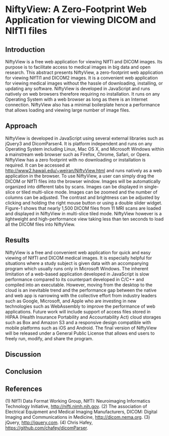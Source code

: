 # NiftyView: A Zero-Footprint Web Application for viewing DICOM and NIfTI files

## Introduction
NiftyView is a free web application for viewing NIfTI and DICOM images. Its purpose is to facilitate access to medical images in big data and open research. This abstract presents NiftyView, a zero-footprint web application for viewing NIfTI1 and DICOM2 images. It is a convenient web application for viewing medical images without the hassle of downloading, installing, or updating any software. NiftyView is developed in JavaScript and runs natively on web browsers therefore requiring no installation. It runs on any Operating System with a web browser as long as there is an Internet connection. NiftyView also has a minimal boilerplate hence a performance that allows loading and viewing large number of image files. 

## Approach
NiftyView is developed in JavaScript using several external libraries such as jQuery3 and DicomParser4. It is platform independent and runs on any Operating System including Linux, Mac OS X, and Microsoft Windows within a mainstream web browser such as Firefox, Chrome, Safari, or Opera. NiftyView has a zero footprint with no downloading or installation is required. It can be accessed at http://www2.hawaii.edu/~weiran/NiftyView.html and runs natively as a web application in the browser. To use NiftyView, a user can simply drag the DICOM or NIfTI files into the browser window. Images will be automatically organized into different tabs by scans. Images can be displayed in single-slice or tiled multi-slice mode. Images can be zoomed and the number of columns can be adjusted. The contrast and brightness can be adjusted by clicking and holding the right mouse button or using a double slider widget. Figure-1 shows that nearly 1,500 DICOM files from 11 MRI scans are loaded and displayed in NiftyView in multi-slice tiled mode. NiftyView however is a lightweight and high-performance view taking less than ten seconds to load all the DICOM files into NiftyView.

## Results
NiftyView is a free and convenient web application for quick and easy viewing of NIfTI and DICOM medical images. It is especially helpful for situations where a study subject is given data with an accompanying program which usually runs only in Microsoft Windows. The inherent limitation of a web-based application developed in JavaScript is slow performance compared to its counterpart developed in C/C++ and compiled into an executable. However, moving from the desktop to the cloud is an inevitable trend and the performance gap between the native and web app is narrowing with the collective effort from industry leaders such as Google, Microsoft, and Apple who are investing in new technologies such as WebAssembly to improve the performance of web applications. Future work will include support of access files stored in HIPAA (Health Insurance Portability and Accountability Act) cloud storages such as Box and Amazon S3 and a responsive design compatible with mobile platforms such as iOS and Android. The final version of NiftyView will be released under a General Public License that allows end users to freely run, modify, and share the program.
## Discussion

## Conclusion

## References
(1) NIfTI Data Format Working Group, NIfTI: Neuroimaging Informatics Technology Initiative, http://nifti.nimh.nih.gov. (2) The association of Electrical Equipment and Medical Imaging Manufacturers, DICOM: Digital Imaging and Communications in Medicine, http://dicom.nema.org. (3) jQuery, http://jquery.com. (4) Chris Hafey, https://github.com/chafey/dicomParser. 



